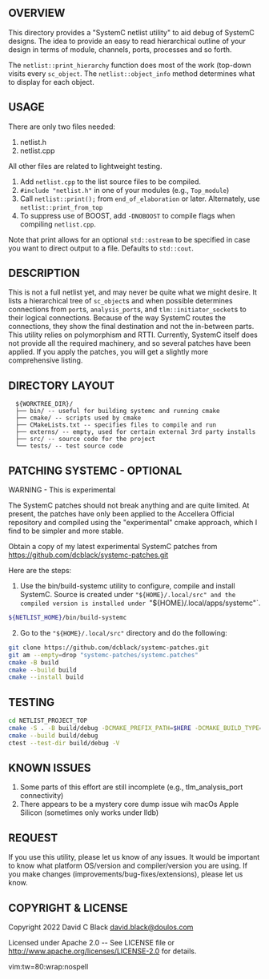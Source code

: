 OVERVIEW
--------

This directory provides a "SystemC netlist utility" to aid debug of SystemC designs. The idea to provide an easy to read hierarchical outline of your design in terms of module, channels, ports, processes and so forth.

The `netlist::print_hierarchy` function does most of the work (top-down visits every `sc_object`. The `netlist::object_info` method determines what to display for each object.

USAGE
-----

There are only two files needed:

1. netlist.h
2. netlist.cpp

All other files are related to lightweight testing.

1. Add `netlist.cpp` to the list source files to be compiled.
2. `#include "netlist.h"` in one of your modules (e.g., `Top_module`)
3. Call `netlist::print();` from `end_of_elaboration` or later. Alternately, use `netlist::print_from_top`
4. To suppress use of BOOST, add `-DNOBOOST` to compile flags when compiling `netlist.cpp`.

Note that print allows for an optional `std::ostream` to be specified in case you want to direct output to a file. Defaults to `std::cout`.

DESCRIPTION
-----------

This is not a full netlist yet, and may never be quite what we might desire. It lists a hierarchical tree of `sc_object`s and when possible determines connections from `port`s, `analysis_port`s, and `tlm::initiator_socket`s to their logical connections. Because of the way SystemC routes the connections, they show the final destination and not the in-between parts. This utility relies on polymorphism and RTTI. Currently, SystemC itself does not provide all the required machinery, and so several patches have been applied. If you apply the patches, you will get a slightly more comprehensive listing.

DIRECTORY LAYOUT
----------------

```
  ${WORKTREE_DIR}/
  ├── bin/ -- useful for building systemc and running cmake
  ├── cmake/ -- scripts used by cmake
  ├── CMakeLists.txt -- specifies files to compile and run
  ├── externs/ -- empty, used for certain external 3rd party installs
  ├── src/ -- source code for the project
  └── tests/ -- test source code
```

PATCHING SYSTEMC - OPTIONAL
---------------------------

WARNING - This is experimental

The SystemC patches should not break anything and are quite limited. At present, the patches have only been applied to the Accellera Official repository and compiled using the "experimental" cmake approach, which I find to be simpler and more stable. 

Obtain a copy of my latest experimental SystemC patches from <https://github.com/dcblack/systemc-patches.git>

Here are the steps:

1. Use the bin/build-systemc utility to configure, compile and install SystemC. Source is created under `"${HOME}/.local/src" and the compiled version is installed under `"${HOME}/.local/apps/systemc"`.
```bash
${NETLIST_HOME}/bin/build-systemc
```

2. Go to the `"${HOME}/.local/src"` directory and do the following:

```bash
git clone https://github.com/dcblack/systemc-patches.git
git am --empty=drop "systemc-patches/systemc.patches"
cmake -B build
cmake --build build
cmake --install build
```

TESTING
-------

```bash
cd NETLIST_PROJECT_TOP
cmake -S . -B build/debug -DCMAKE_PREFIX_PATH=$HERE -DCMAKE_BUILD_TYPE=Debug
cmake --build build/debug
ctest --test-dir build/debug -V
```

KNOWN ISSUES
------------

1. Some parts of this effort are still incomplete (e.g., tlm_analysis_port connectivity)
2. There appears to be a mystery core dump issue wih macOs Apple Silicon (sometimes only works under lldb)

REQUEST
-------

If you use this utility, please let us know of any issues. It would be important to know what platform OS/version and compiler/version you are using. If you make changes (improvements/bug-fixes/extensions), please let us know.

COPYRIGHT & LICENSE
-------------------

Copyright 2022 David C Black <david.black@doulos.com>

Licensed under Apache 2.0 -- See LICENSE file or <http://www.apache.org/licenses/LICENSE-2.0> for details.

vim:tw=80:wrap:nospell

